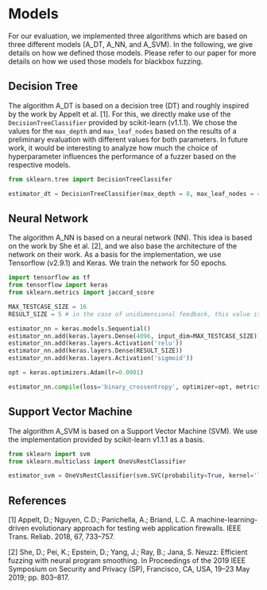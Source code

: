 # Models

For our evaluation, we implemented three algorithms which are based on three different models (A_DT, A_NN, and A_SVM). In the following, we give details on how we defined those models. Please refer to our paper for more details on how we used those models for blackbox fuzzing.

## Decision Tree

The algorithm A_DT is based on a decision tree (DT) and roughly inspired by the work by Appelt et al. [1]. For this, we directly make use of the `DecisionTreeClassifier` provided by scikit-learn (v1.1.1). We chose the values for the `max_depth` and `max_leaf_nodes` based on the results of a preliminary evaluation with different values for both parameters. In future work, it would be interesting to analyze how much the choice of hyperparameter influences the performance of a fuzzer based on the respective models.

```python
from sklearn.tree import DecisionTreeClassifer

estimator_dt = DecisionTreeClassifier(max_depth = 8, max_leaf_nodes = 40)
```

## Neural Network

The algorithm A_NN is based on a neural network (NN). This idea is based on the work by She et al. [2], and we also base the architecture of the network on their work. As a basis for the implementation, we use Tensorflow (v2.9.1) and Keras. We train the network for 50 epochs.

```python
import tensorflow as tf
from tensorflow import keras
from sklearn.metrics import jaccard_score

MAX_TESTCASE_SIZE = 16
RESULT_SIZE = 5 # in the case of unidimensional feedback, this value is set to 1

estimator_nn = keras.models.Sequential()
estimator_nn.add(keras.layers.Dense(4096, input_dim=MAX_TESTCASE_SIZE))
estimator_nn.add(keras.layers.Activation('relu'))
estimator_nn.add(keras.layers.Dense(RESULT_SIZE))
estimator_nn.add(keras.layers.Activation('sigmoid'))

opt = keras.optimizers.Adam(lr=0.0001)

estimator_nn.compile(loss='binary_crossentropy', optimizer=opt, metrics=[jaccard_score])
```

## Support Vector Machine

The algorithm A_SVM is based on a Support Vector Machine (SVM). We use the implementation provided by scikit-learn v1.1.1 as a basis.

```python
from sklearn import svm
from sklearn.multiclass import OneVsRestClassifier

estimator_svm = OneVsRestClassifier(svm.SVC(probability=True, kernel='linear'))
```

## References

[1] Appelt, D.; Nguyen, C.D.; Panichella, A.; Briand, L.C. A machine-learning-driven evolutionary approach for testing web application firewalls. IEEE Trans. Reliab. 2018, 67, 733–757.

[2] She, D.; Pei, K.; Epstein, D.; Yang, J.; Ray, B.; Jana, S. Neuzz: Efficient fuzzing with neural program smoothing. In Proceedings of the 2019 IEEE Symposium on Security and Privacy (SP), Francisco, CA, USA, 19–23 May 2019; pp. 803–817.